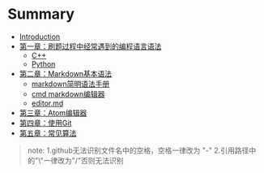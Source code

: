 # Summary

* [Introduction](README.md)
* [第一章：刷题过程中经常遇到的编程语言语法](chapter1.md)
  * [C++](chapter1/c++.md)
  * [Python](chapter1/python.md)
* [第二章：Markdown基本语法](chapter2.md)
  * [markdown简明语法手册](chapter2/md-help.md)
  * [cmd markdown编辑器](chapter2/Cmd-Markdown-编辑阅读器.md)
  * [editor.md](chapter2/md-help.md)
* [第三章：Atom编辑器](chapter3.md)
* [第四章：使用Git](chapter4.md)
* [第五章：常见算法](chapter5.md)


> note:
>1.github无法识别文件名中的空格，空格一律改为 "-"
>2.引用路径中的"\\"一律改为"/"否则无法识别
